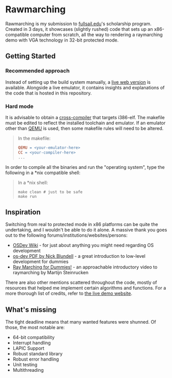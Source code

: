 # Rawmarching

Rawmarching is my submission to [fullsail.edu](https://www.fullsail.edu/)'s scholarship program. Created in 3 days, it showcases (slightly rushed) code that sets up an x86-compatible computer from scratch, all the way to rendering a raymarching demo with VGA technology in 32-bit protected mode.

## Getting Started

### Recommended approach

Instead of setting up the build system manually, a [live web version](https://rawmarching-web.vercel.app/) is available. Alongside a live emulator, it contains insights and explanations of the code that is hosted in this repository.

### Hard mode

It is advisable to obtain a [cross-compiler](https://wiki.osdev.org/GCC_Cross-Compiler) that targets i386-elf. The makefile must be edited to reflect the installed toolchain and emulator. If an emulator other than [QEMU](https://www.qemu.org/) is used, then some makefile rules will need to be altered.

> In the makefile:
> ```Makefile
> QEMU = <your-emulator-here>
> CC = <your-compiler-here>
> ...
> ```

In order to compile all the binaries and run the "operating system", type the following in a *nix compatible shell:

> In a *nix shell:
> ```shell
> make clean # just to be safe
> make run
> ```

## Inspiration

Switching from real to protected mode in x86 platforms can be quite the undertaking, and I wouldn't be able to do it alone. A massive thank you goes out to the following forums/institutions/websites/persons:

 - [OSDev Wiki](https://wiki.osdev.org/Main_Page) - for just about anything you might need regarding OS development
 - [os-dev PDF by Nick Blundell](https://www.cs.bham.ac.uk/~exr/lectures/opsys/10_11/lectures/os-dev.pdf) - a great introduction to low-level development for dummies
 - [Ray Marching for Dummies!](https://www.youtube.com/watch?v=PGtv-dBi2wE) - an approachable introductory video to raymarching by Martijn Steinrucken

There are also other mentions scattered throughout the code, mostly of resources that helped me implement certain algorithms and functions. For a more thorough list of credits, refer to [the live demo website](https://rawmarching-web.vercel.app/#thanks).

## What's missing

The tight deadline means that many wanted features were shunned. Of those, the most notable are:

 - 64-bit compatibility
 - Interrupt handling
 - LAPIC Support
 - Robust standard library
 - Robust error handling
 - Unit testing
 - Multithreading
